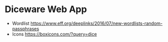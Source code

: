 # Diceware Web App

- Wordlist https://www.eff.org/deeplinks/2016/07/new-wordlists-random-passphrases
- Icons https://boxicons.com/?query=dice
